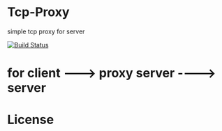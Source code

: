 
# Tcp-Proxy
simple tcp proxy for server

[![Build Status](https://travis-ci.org/YOUR/PROJECT.svg?branch=master)](https://travis-ci.org/YOUR/PROJECT)

# for client ---> proxy server ----> server

# License

